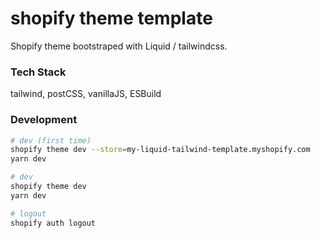 # shopify theme template

Shopify theme bootstraped with Liquid / tailwindcss.

### Tech Stack

tailwind, postCSS, vanillaJS, ESBuild

### Development

```bash
# dev (first time)
shopify theme dev --store=my-liquid-tailwind-template.myshopify.com
yarn dev

# dev
shopify theme dev
yarn dev

# logout
shopify auth logout
```

